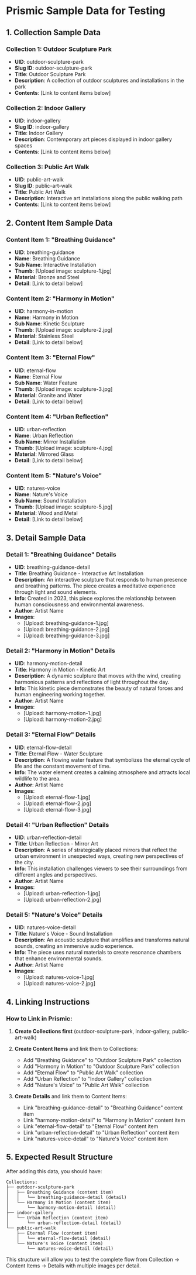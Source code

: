 # Prismic Sample Data for Testing

## 1. Collection Sample Data

### Collection 1: Outdoor Sculpture Park

- **UID**: outdoor-sculpture-park
- **Slug ID**: outdoor-sculpture-park
- **Title**: Outdoor Sculpture Park
- **Description**: A collection of outdoor sculptures and installations in the park
- **Contents**: [Link to content items below]

### Collection 2: Indoor Gallery

- **UID**: indoor-gallery
- **Slug ID**: indoor-gallery
- **Title**: Indoor Gallery
- **Description**: Contemporary art pieces displayed in indoor gallery spaces
- **Contents**: [Link to content items below]

### Collection 3: Public Art Walk

- **UID**: public-art-walk
- **Slug ID**: public-art-walk
- **Title**: Public Art Walk
- **Description**: Interactive art installations along the public walking path
- **Contents**: [Link to content items below]

## 2. Content Item Sample Data

### Content Item 1: "Breathing Guidance"

- **UID**: breathing-guidance
- **Name**: Breathing Guidance
- **Sub Name**: Interactive Installation
- **Thumb**: [Upload image: sculpture-1.jpg]
- **Material**: Bronze and Steel
- **Detail**: [Link to detail below]

### Content Item 2: "Harmony in Motion"

- **UID**: harmony-in-motion
- **Name**: Harmony in Motion
- **Sub Name**: Kinetic Sculpture
- **Thumb**: [Upload image: sculpture-2.jpg]
- **Material**: Stainless Steel
- **Detail**: [Link to detail below]

### Content Item 3: "Eternal Flow"

- **UID**: eternal-flow
- **Name**: Eternal Flow
- **Sub Name**: Water Feature
- **Thumb**: [Upload image: sculpture-3.jpg]
- **Material**: Granite and Water
- **Detail**: [Link to detail below]

### Content Item 4: "Urban Reflection"

- **UID**: urban-reflection
- **Name**: Urban Reflection
- **Sub Name**: Mirror Installation
- **Thumb**: [Upload image: sculpture-4.jpg]
- **Material**: Mirrored Glass
- **Detail**: [Link to detail below]

### Content Item 5: "Nature's Voice"

- **UID**: natures-voice
- **Name**: Nature's Voice
- **Sub Name**: Sound Installation
- **Thumb**: [Upload image: sculpture-5.jpg]
- **Material**: Wood and Metal
- **Detail**: [Link to detail below]

## 3. Detail Sample Data

### Detail 1: "Breathing Guidance" Details

- **UID**: breathing-guidance-detail
- **Title**: Breathing Guidance - Interactive Art Installation
- **Description**: An interactive sculpture that responds to human presence and breathing patterns. The piece creates a meditative experience through light and sound elements.
- **Info**: Created in 2023, this piece explores the relationship between human consciousness and environmental awareness.
- **Author**: Artist Name
- **Images**:
  - [Upload: breathing-guidance-1.jpg]
  - [Upload: breathing-guidance-2.jpg]
  - [Upload: breathing-guidance-3.jpg]

### Detail 2: "Harmony in Motion" Details

- **UID**: harmony-motion-detail
- **Title**: Harmony in Motion - Kinetic Art
- **Description**: A dynamic sculpture that moves with the wind, creating harmonious patterns and reflections of light throughout the day.
- **Info**: This kinetic piece demonstrates the beauty of natural forces and human engineering working together.
- **Author**: Artist Name
- **Images**:
  - [Upload: harmony-motion-1.jpg]
  - [Upload: harmony-motion-2.jpg]

### Detail 3: "Eternal Flow" Details

- **UID**: eternal-flow-detail
- **Title**: Eternal Flow - Water Sculpture
- **Description**: A flowing water feature that symbolizes the eternal cycle of life and the constant movement of time.
- **Info**: The water element creates a calming atmosphere and attracts local wildlife to the area.
- **Author**: Artist Name
- **Images**:
  - [Upload: eternal-flow-1.jpg]
  - [Upload: eternal-flow-2.jpg]
  - [Upload: eternal-flow-3.jpg]

### Detail 4: "Urban Reflection" Details

- **UID**: urban-reflection-detail
- **Title**: Urban Reflection - Mirror Art
- **Description**: A series of strategically placed mirrors that reflect the urban environment in unexpected ways, creating new perspectives of the city.
- **Info**: This installation challenges viewers to see their surroundings from different angles and perspectives.
- **Author**: Artist Name
- **Images**:
  - [Upload: urban-reflection-1.jpg]
  - [Upload: urban-reflection-2.jpg]

### Detail 5: "Nature's Voice" Details

- **UID**: natures-voice-detail
- **Title**: Nature's Voice - Sound Installation
- **Description**: An acoustic sculpture that amplifies and transforms natural sounds, creating an immersive audio experience.
- **Info**: The piece uses natural materials to create resonance chambers that enhance environmental sounds.
- **Author**: Artist Name
- **Images**:
  - [Upload: natures-voice-1.jpg]
  - [Upload: natures-voice-2.jpg]

## 4. Linking Instructions

### How to Link in Prismic:

1. **Create Collections first** (outdoor-sculpture-park, indoor-gallery, public-art-walk)

2. **Create Content Items** and link them to Collections:
   - Add "Breathing Guidance" to "Outdoor Sculpture Park" collection
   - Add "Harmony in Motion" to "Outdoor Sculpture Park" collection
   - Add "Eternal Flow" to "Public Art Walk" collection
   - Add "Urban Reflection" to "Indoor Gallery" collection
   - Add "Nature's Voice" to "Public Art Walk" collection

3. **Create Details** and link them to Content Items:
   - Link "breathing-guidance-detail" to "Breathing Guidance" content item
   - Link "harmony-motion-detail" to "Harmony in Motion" content item
   - Link "eternal-flow-detail" to "Eternal Flow" content item
   - Link "urban-reflection-detail" to "Urban Reflection" content item
   - Link "natures-voice-detail" to "Nature's Voice" content item

## 5. Expected Result Structure

After adding this data, you should have:

```
Collections:
├── outdoor-sculpture-park
│   ├── Breathing Guidance (content item)
│   │   └── breathing-guidance-detail (detail)
│   └── Harmony in Motion (content item)
│       └── harmony-motion-detail (detail)
├── indoor-gallery
│   └── Urban Reflection (content item)
│       └── urban-reflection-detail (detail)
└── public-art-walk
    ├── Eternal Flow (content item)
    │   └── eternal-flow-detail (detail)
    └── Nature's Voice (content item)
        └── natures-voice-detail (detail)
```

This structure will allow you to test the complete flow from Collection → Content Items → Details with multiple images per detail.
